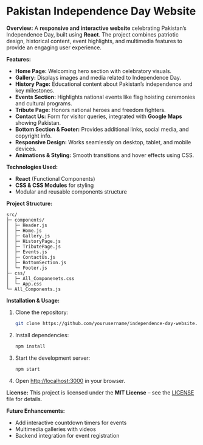 
# Pakistan Independence Day Website

**Overview:**
A **responsive and interactive website** celebrating Pakistan’s Independence Day, built using **React**. The project combines patriotic design, historical content, event highlights, and multimedia features to provide an engaging user experience.

**Features:**

* **Home Page:** Welcoming hero section with celebratory visuals.
* **Gallery:** Displays images and media related to Independence Day.
* **History Page:** Educational content about Pakistan’s independence and key milestones.
* **Events Section:** Highlights national events like flag hoisting ceremonies and cultural programs.
* **Tribute Page:** Honors national heroes and freedom fighters.
* **Contact Us:** Form for visitor queries, integrated with **Google Maps** showing Pakistan.
* **Bottom Section & Footer:** Provides additional links, social media, and copyright info.
* **Responsive Design:** Works seamlessly on desktop, tablet, and mobile devices.
* **Animations & Styling:** Smooth transitions and hover effects using CSS.

**Technologies Used:**

* **React** (Functional Components)
* **CSS & CSS Modules** for styling
* Modular and reusable components structure

**Project Structure:**

```
src/
├─ components/
│  ├─ Header.js
│  ├─ Home.js
│  ├─ Gallery.js
│  ├─ HistoryPage.js
│  ├─ TributePage.js
│  ├─ Events.js
│  ├─ ContactUs.js
│  ├─ BottomSection.js
│  └─ Footer.js
├─ css/
│  ├─ All_Componenets.css
│  └─ App.css
└─ All_Components.js
```

**Installation & Usage:**

1. Clone the repository:

   ```bash
   git clone https://github.com/yourusername/independence-day-website.git
   ```
2. Install dependencies:

   ```bash
   npm install
   ```
3. Start the development server:

   ```bash
   npm start
   ```
4. Open [http://localhost:3000](http://localhost:3000) in your browser.

**License:**
This project is licensed under the **MIT License** – see the [LICENSE](LICENSE) file for details.

**Future Enhancements:**

* Add interactive countdown timers for events
* Multimedia galleries with videos
* Backend integration for event registration
